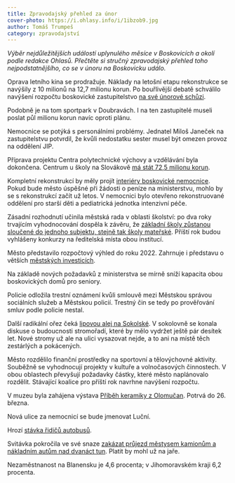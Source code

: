 ```yaml
---
title: Zpravodajský přehled za únor
cover-photo: https://i.ohlasy.info/i/1ibzob9.jpg
author: Tomáš Trumpeš
category: zpravodajství
---
```


*Výběr nejdůležitějších událostí uplynulého měsíce v Boskovicích a okolí podle redakce Ohlasů. Přečtěte si stručný zpravodajský přehled toho nejpodstatnějšího, co se v únoru na Boskovicku událo.*

Oprava letního kina se prodražuje. Náklady na letošní etapu rekonstrukce se navýšily z 10 milionů na 12,7 milionu korun. Po bouřlivější debatě schválilo navýšení rozpočtu boskovické zastupitelstvo [na své únorové schůzi](http://www.ohlasy.info/clanky/2017/03/zastupitelstvo.html).

Podobně je na tom sportpark v Doubravách. I na ten zastupitelé museli poslat půl milionu korun navíc oproti plánu.

Nemocnice se potýká s personálními problémy. Jednatel Miloš Janeček na zastupitelstvu potvrdil, že kvůli nedostatku sester musel být omezen provoz na oddělení JIP.

Příprava projektu Centra polytechnické výchovy a vzdělávání byla dokončena. Centrum u školy na Slovákově [má stát 72,5 milionu korun](http://www.ohlasy.info/clanky/2017/02/centrum-technicke-vychovy.html). 

Kompletní rekonstrukcí by měly projít [interiéry boskovické nemocnice](http://www.ohlasy.info/clanky/2017/02/revitalizace-nemocnice.html). Pokud bude město úspěšné při žádosti o peníze na ministerstvu, mohlo by se s rekonstrukcí začít už letos.
V nemocnici bylo otevřeno rekonstruované oddělení pro starší děti a pediatrická jednotka intenzivní péče. 

Zásadní rozhodnutí učinila městská rada v oblasti školství: po dva roky trvajícím vyhodnocování dospěla k závěru, že [základní školy zůstanou sloučené do jednoho subjektu, stejně tak školy mateřské](http://www.ohlasy.info/clanky/2017/02/sloucene-skoly.html). Příští rok budou vyhlášeny konkurzy na ředitelská místa obou institucí.

Město představilo rozpočtový výhled do roku 2022. Zahrnuje i představu o větších [městských investicích](http://www.ohlasy.info/clanky/2017/02/prehled-investic.html).

Na základě nových požadavků z ministerstva se mírně sníží kapacita obou boskovických domů pro seniory.

Policie odložila trestní oznámení kvůli smlouvě mezi Městskou správou sociálních služeb a Městskou policií. Trestný čin se tedy po prověřování smluv podle policie nestal.

Další radikální ořez čeká [lipovou alej na Sokolské](http://www.ohlasy.info/clanky/2017/02/sokolske-lipy.html). V sokolovně se konala diskuse o budoucnosti stromořadí, které by mělo vydržet ještě pár desítek let. Nové stromy už ale na ulici vysazovat nejde, a to ani na místě těch zestárlých a pokácených.

Město rozdělilo finanční prostředky na sportovní a tělovýchovné aktivity. Souběžně se vyhodnocují projekty v kultuře a volnočasových činnostech. V obou oblastech převyšují požadavky částky, které město naplánovalo rozdělit. Stávající koalice pro příští rok navrhne navýšení rozpočtu.

V muzeu byla zahájena výstava [Příběh keramiky z Olomučan](http://boskovice.cz/v-muzeu-si-muzete-prohlednout-keramiku-z-olomucan/d-30241/p1=1019). Potrvá do 26. března.

Nová ulice za nemocnicí se bude jmenovat Luční.

Hrozí [stávka řidičů autobusů](http://blanensky.denik.cz/zpravy_region/odvraceni-stavky-ridicu-autobusu-schuzky-nikam-nevedly-tvrdi-odborari-20170222.html).

Svitávka pokročila ve své snaze [zakázat průjezd městysem kamionům a nákladním autům nad dvanáct tun](http://blanensky.denik.cz/zpravy_region/stop-prujezdu-kamionu-pres-svitavku-prvni-uspech-silnicari-i-policie-souhlasi-20170222.html). Platit by mohl už na jaře.

Nezaměstnanost na Blanensku je 4,6 procenta; v Jihomoravském kraji 6,2 procenta.
